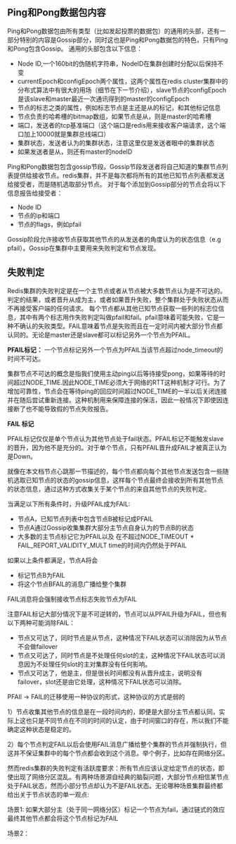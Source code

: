 ## Ping和Pong数据包内容 ##
Ping和Pong数据包由所有类型（比如发起投票的数据包）的通用的头部，还有一部分特别的内容是Gossip部分，同时这也是Ping和Pong数据包的特色，只有Ping和Pong包含Gossip。
通用的头部包含以下信息：

- Node ID,一个160bit的伪随机字符串，NodeID在集群创建时分配以后保持不变
- currentEpoch和configEpoch两个属性，这两个属性在redis cluster集群中的分布式算法中有很大的用场（细节在下一节介绍），slave节点的configEpoch是该slave和master最近一次通讯得到的master的configEpoch
- 节点的标志之类的属性，例如标志节点是主还是从的标记，和其他标记信息
- 节点负责的哈希槽的bitmap数组，如果节点是从，则是master的哈希槽
- 端口，发送者的tcp基准端口（这个端口是redis用来接收客户端请求，这个端口加上10000就是集群总线端口）
- 集群状态，发送者认为的集群状态，注意这里仅是发送者眼中的集群状态
- 如果发送者是从，则还有master的nodeID

Ping和Pong数据包包含gossip节段。Gossip节段发送者将自己知道的集群节点列表提供给接收节点。redis集群，并不是每次都将所有的其他已知节点列表都发送给接受者，而是随机选取部分节点。
对于每个添加到Gossip部分的节点会将以下信息报告给接受者：

- Node ID
- 节点的ip和端口
- 节点的flags，例如pfail

Gossip阶段允许接收节点获取其他节点的从发送者的角度认为的状态信息（e.g pfail）。Gossip在集群中主要用来失败判定和节点发现。

## 失败判定 ##
Redis集群的失败判定是在一个主节点或者从节点被大多数节点认为是不可达的。判定的结果，或者晋升从成为主，或者如果晋升失败，整个集群处于失败状态从而不再接受客户端的任何请求。
每个节点都从其他已知节点获取一些列的标志位信息，其中有两个标志用作失败判定叫做pfail和fail。pfail意味着可能失败，它是一种不确认的失败类型。FAIL意味着节点是失败而且在一定时间内被大部分节点都认同的。无论是master还是slave都可以标记另外一个节点为PFAIL。


**PFAIL标记：**
一个节点标记另外一个节点为PFAIL当该节点超过node_timeout的时间不可达。

集群节点不可达的概念是指我们使用主动ping以后等待接受pong，如果等待的时间超过NODE_TIME.因此NODE_TIME必须大于网络的RTT这种机制才可行。为了增加可靠性，节点会在等待ping的回应时间超过NODE_TIME的一半以后关闭连接并在随后尝试重新连接。这种机制用来保障连接的保活，因此一般情况下即使因连接断了也不能导致假的节点失败报告。

**FAIL 标记**

PFAIL标记仅仅是单个节点认为其他节点处于fail状态。PFAIL标记不能触发slave的晋升，因为他不是充分的。对于单个节点，只有PFAIL晋升成FAIL才被真正认为是Down。

就像在本文档节点心跳那一节描述的，每个节点都向每个其他节点发送包含一些随机选取已知节点的状态的gossip信息，这样每个节点最终会接收到所有其他节点的状态信息，通过这种方式收集关于某个节点的来自其他节点的失败判定。

当满足以下所有条件时，升级PFAIL成为FAIL:

- 节点A，已知节点列表中包含节点B被标记成PFAIL
- 节点A通过Gossip收集集群大部分主节点自身认为的节点B的状态
- 大多数的主节点标记它为PFAIL以及 在不超过NODE_TIMEOUT * FAIL_REPORT_VALIDITY_MULT time的时间内仍然处于PFAIL

如果以上条件都满足，节点A将会

- 标记节点B为FAIL
- 将这个节点BFAIL的消息广播给整个集群

FAIL消息将会强制接收节点标志失败节点为FAIL

注意FAIL标记大部分情况下是不可逆转的，节点可以从PFAIL升级为FAIL，但也有以下两种可能消除FAIL：

- 节点又可达了，同时节点是从节点，这种情况下FAIL状态可以消除因为从节点不会做failover
- 节点又可达了，同时节点是不处理任何slot的主，这种情况下FAIL状态可以消息因为不处理任何slot的主对集群没有任何影响。
- 节点又可达了，他是主，但是很长时间都没有从晋升成主，说明没有failover，slot还是由它处理，这种情况下FAIL状态可以消除。

PFAIl -> FAIL的迁移使用一种协议的形式，这种协议的方式是弱的

1）节点收集其他节点的信息是在一段时间内的，即便是大部分主节点都认同，实际上这也只是不同节点在不同的时间的认定，由于时间窗口的存在，所以我们不能确定这种状态是稳定的。

2）每个节点判定FAIL以后会使用FAIL消息广播给整个集群的节点并强制执行，但这并不保证集群中的每个节点都会收到这个消息。举个例子，比如存在网络分区。

然而redis集群的失败判定有活跃度要求：所有节点应该认定给定节点的状态，即使出现了网络分区混乱。有两种场景源自经典的脑裂问题，大部分节点相信某节点处于FAIL状态，然而小部分节点却认为不是FAIL状态。无论哪种场景集群最终都给出关于节点状态的单一观点:

场景1: 如果大部分主（处于同一网络分区）标记一个节点为fail，通过链式的效应最终其他节点都会将这个节点标记为FAIL

场景2：





